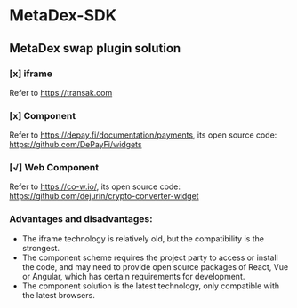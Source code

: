 # MetaDex-SDK

## MetaDex swap plugin solution

### [x] iframe
Refer to https://transak.com

### [x] Component
Refer to https://depay.fi/documentation/payments, its open source code: https://github.com/DePayFi/widgets


### [√] Web Component
Refer to https://co-w.io/, its open source code: https://github.com/dejurin/crypto-converter-widget

### Advantages and disadvantages:

- The iframe technology is relatively old, but the compatibility is the strongest.
- The component scheme requires the project party to access or install the code, and may need to provide open source packages of React, Vue or Angular, which has certain requirements for development.
- The component solution is the latest technology, only compatible with the latest browsers.
